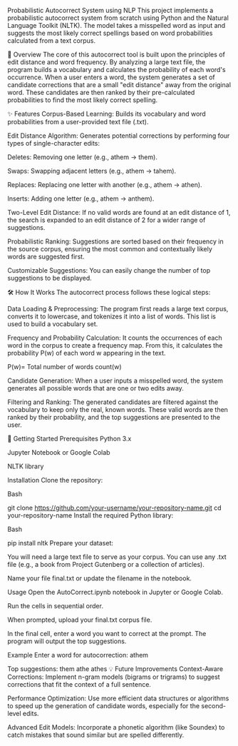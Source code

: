 Probabilistic Autocorrect System using NLP
This project implements a probabilistic autocorrect system from scratch using Python and the Natural Language Toolkit (NLTK). The model takes a misspelled word as input and suggests the most likely correct spellings based on word probabilities calculated from a text corpus.

📝 Overview
The core of this autocorrect tool is built upon the principles of edit distance and word frequency. By analyzing a large text file, the program builds a vocabulary and calculates the probability of each word's occurrence. When a user enters a word, the system generates a set of candidate corrections that are a small "edit distance" away from the original word. These candidates are then ranked by their pre-calculated probabilities to find the most likely correct spelling.

✨ Features
Corpus-Based Learning: Builds its vocabulary and word probabilities from a user-provided text file (.txt).

Edit Distance Algorithm: Generates potential corrections by performing four types of single-character edits:

Deletes: Removing one letter (e.g., athem -> them).

Swaps: Swapping adjacent letters (e.g., athem -> tahem).

Replaces: Replacing one letter with another (e.g., athem -> athen).

Inserts: Adding one letter (e.g., athem -> anthem).

Two-Level Edit Distance: If no valid words are found at an edit distance of 1, the search is expanded to an edit distance of 2 for a wider range of suggestions.

Probabilistic Ranking: Suggestions are sorted based on their frequency in the source corpus, ensuring the most common and contextually likely words are suggested first.

Customizable Suggestions: You can easily change the number of top suggestions to be displayed.

🛠️ How It Works
The autocorrect process follows these logical steps:

Data Loading & Preprocessing: The program first reads a large text corpus, converts it to lowercase, and tokenizes it into a list of words. This list is used to build a vocabulary set.

Frequency and Probability Calculation: It counts the occurrences of each word in the corpus to create a frequency map. From this, it calculates the probability P(w) of each word w appearing in the text.

P(w)= 
Total number of words
count(w)
​
 
Candidate Generation: When a user inputs a misspelled word, the system generates all possible words that are one or two edits away.

Filtering and Ranking: The generated candidates are filtered against the vocabulary to keep only the real, known words. These valid words are then ranked by their probability, and the top suggestions are presented to the user.

🚀 Getting Started
Prerequisites
Python 3.x

Jupyter Notebook or Google Colab

NLTK library

Installation
Clone the repository:

Bash

git clone https://github.com/your-username/your-repository-name.git
cd your-repository-name
Install the required Python library:

Bash

pip install nltk
Prepare your dataset:

You will need a large text file to serve as your corpus. You can use any .txt file (e.g., a book from Project Gutenberg or a collection of articles).

Name your file final.txt or update the filename in the notebook.

Usage
Open the AutoCorrect.ipynb notebook in Jupyter or Google Colab.

Run the cells in sequential order.

When prompted, upload your final.txt corpus file.

In the final cell, enter a word you want to correct at the prompt. The program will output the top suggestions.

Example
Enter a word for autocorrection: athem

Top suggestions:
them
athe
athes
💡 Future Improvements
Context-Aware Corrections: Implement n-gram models (bigrams or trigrams) to suggest corrections that fit the context of a full sentence.

Performance Optimization: Use more efficient data structures or algorithms to speed up the generation of candidate words, especially for the second-level edits.

Advanced Edit Models: Incorporate a phonetic algorithm (like Soundex) to catch mistakes that sound similar but are spelled differently.
